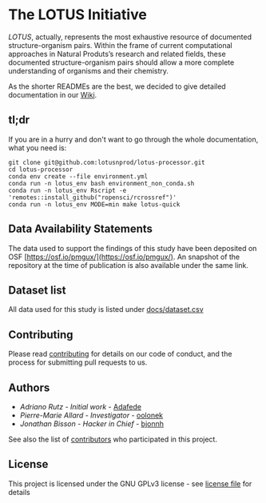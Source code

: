 # The LOTUS Initiative

*LOTUS*, actually, represents the most exhaustive resource of documented structure-organism pairs.
Within the frame of current computational approaches in Natural Produts’s research and related fields, 
these documented structure-organism pairs should allow a more complete understanding of organisms and their chemistry.

As the shorter READMEs are the best, we decided to give detailed documentation in our [Wiki](https://github.com/lotusnprod/lotus-processor/wiki).

## tl;dr

If you are in a hurry and don't want to go through the whole documentation, what you need is:

```
git clone git@github.com:lotusnprod/lotus-processor.git
cd lotus-processor
conda env create --file environment.yml
conda run -n lotus_env bash environment_non_conda.sh
conda run -n lotus_env Rscript -e 'remotes::install_github("ropensci/rcrossref")'
conda run -n lotus_env MODE=min make lotus-quick
```

## Data Availability Statements

The data used to support the findings of this study have been deposited on OSF [https://osf.io/pmgux/](https://osf.io/pmgux/).
An snapshot of the repository at the time of publication is also available under the same link.

## Dataset list

All data used for this study is listed under [docs/dataset.csv](docs/dataset.csv)

## Contributing

Please read [contributing](CONTRIBUTING.md) for details on our code of conduct, and the process for submitting pull requests to us.

## Authors

- *Adriano Rutz* - _Initial work_ - [Adafede](https://github.com/Adafede)
- *Pierre-Marie Allard* - _Investigator_ - [oolonek](https://github.com/oolonek)
- *Jonathan Bisson* - _Hacker in Chief_ - [bjonnh](https://github.com/bjonnh)

See also the list of [contributors](https://github.com/lotusnprod/lotus-processor/-/project_members) who participated in this project.

## License

This project is licensed under the GNU GPLv3 license - see [license file](LICENSE.md) for details
